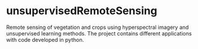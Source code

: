 # unsupervisedRemoteSensing
Remote sensing of vegetation and crops using hyperspectral imagery and unsupervised learning methods. The project contains different applications with code developed in python.
